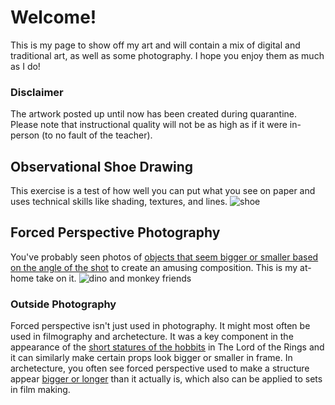 # Welcome!
This is my page to show off my art and will contain a mix of digital and traditional art, as well as some photography. I hope you enjoy them as much as I do!
### Disclaimer
The artwork posted up until now has been created during quarantine. Please note that instructional quality will not be as high as if it were in-person (to no fault of the teacher).

## Observational Shoe Drawing
This exercise is a test of how well you can put what you see on paper and uses technical skills like shading, textures, and lines.
![shoe](https://lh3.googleusercontent.com/spAyQFafzeSXo2twvxarBNVirA43_xRXe13vlpHujkK9mwLnv8zUKUVo2sPjpFKXW5lLCsSI3hM6EiIEGaLHZpMZ-vlKlDiz_k1hzrg4lRGASTYnJvFeMOFFfuXT9uo3O6xsDZxch9-nxq2g8BvgxDuxDPzlntGEFHi8FY03NS1jxHqysBrunvVYLoFQ5pxYI-YvFAXFFiS-3cUvhdpt1Ifhov7t31EEKsha3gWsSzA6uho9qKRWvRX1C10FVp66iJtXhZ3vKD6l01-7qY8kGGUhCh2C6dS6MRlKXVpNGGp_ts4a2YHGUtBHIefvt-U7fY_8ogHlrc1zVBoUteuMX8uOZGhfUU52rWpgBJCLDUlQkLs0e5Ymq0RxLoCIvdpV-94LThfyc9Ey29bUOwfk3g6g-GrxfeDdccoBbaj8KS8M7OTX1s9_e-fFzcoAdW-oVnM8pU4aX4UCg4llSZ0_ege0uWX_ojeeVasEuq-skR9h9CEPPZf5oJ1rM-Hnl5XcBRHn9Z9SzASlVc_gxulUhySlejHGwthds5Cf4iIqNTBUZ15SGavLV1GBqq7mZWECmRyiLJ7Y6pBQ9S4zIXf9onyJIlnPNkLvY0Ut54MZQvgf1z7vohyw1ehMTbLseIWpSM3YMs3AS81LbzYkjsr5T3rtSSC22MLrtDch3yi-MsWmo7xniUjONHAd2gTHJro=w711-h534-no?authuser=0)

## Forced Perspective Photography
You've probably seen photos of [objects that seem bigger or smaller based on the angle of the shot](http://www.instantshift.com/2010/08/24/88-brilliant-examples-of-forced-perspective-photography/) to create an amusing composition. This is my at-home take on it.
![dino and monkey friends](https://lh3.googleusercontent.com/efXFfJIhoqVw55IJ1_injNd6uo5q5y5DCYUBmiK3tnicvcczpGqmLeXaypQHKmhLOac4jir4gxbkdwOqW2217AASxWpr6mwivPR_iaOakck57Zw2Qt1qU1b736PTgUQf3OEUCpMJYq_OI7S_DT-PMX6cPpg1RAWu7CV19zy0pSNjZ2ovM2mJ9sGOGdBdoUcya_Z8-T9QOzOX_S0NomWN456j7qN-dzhmMMOO82x7CpphXlLt26LjYD-VO-P-waNpmhwMS3vDHK9DMb1qxMzkKChn5PhDB446lGmUb0FxT5zpXqzFMSP_jk-a83o1CoSGDKw0cKvg4Zdsqie2Ke9Ys0Li_V4AZQYSWQCeJa2GIMP4Zm4ahS3ZZ4QzH4YSgw8IX1QOJo7RD7cX3fUrHYGAWPWSFXsbau-pniXQEvqDIeBcpMLdE2Fizqigsoybu9ApZdIlPaeQadxVN17H3s1eW783BNiNRvUoHXJGpJ2qEx0xRuVy_alwDWP8JVo0Uy16YQM9zITWdegwNEOKyGJI5NeNEYxeJyNag4fzEtH5V062AsHEcDGEZLR8P0krUX6yHEJiOPDFbfREl6-UWLc9nWBmSmtd96ZIvodXWGNrjRBKoJunh8wwJKh_jufe9yx_XT0FqankyXf6AErF7Bh300HyasUUEYE44cT89Vnx6z9xWrHhYBQJJv_EaRp6Kng=s711-no?authuser=0)

### Outside Photography
Forced perspective isn't just used in photography. It might most often be used in filmography and archetecture. It was a key component in the appearance of the [short statures of the hobbits](https://youtu.be/QWMFpxkGO_s) in The Lord of the Rings and it can similarly make certain props look bigger or smaller in frame. In archetecture, you often see forced perspective used to make a structure appear [bigger or longer](https://medium.com/archilyse/1-how-architecture-photography-can-trick-our-perception-e3391ae1063) than it actually is, which also can be applied to sets in film making.
